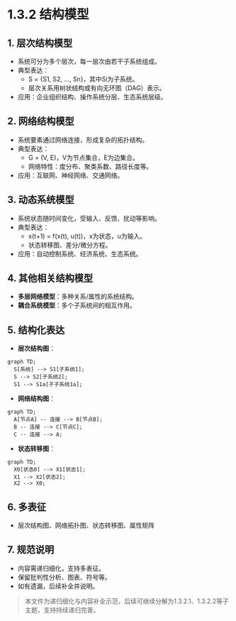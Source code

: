# 1.3.2 结构模型

## 1. 层次结构模型

- 系统可分为多个层次，每一层次由若干子系统组成。
- 典型表达：
  - S = {S1, S2, ..., Sn}，其中Si为子系统。
  - 层次关系用树状结构或有向无环图（DAG）表示。
- 应用：企业组织结构、操作系统分层、生态系统层级。

## 2. 网络结构模型

- 系统要素通过网络连接，形成复杂的拓扑结构。
- 典型表达：
  - G = (V, E)，V为节点集合，E为边集合。
  - 网络特性：度分布、聚类系数、路径长度等。
- 应用：互联网、神经网络、交通网络。

## 3. 动态系统模型

- 系统状态随时间变化，受输入、反馈、扰动等影响。
- 典型表达：
  - x(t+1) = f(x(t), u(t))，x为状态，u为输入。
  - 状态转移图、差分/微分方程。
- 应用：自动控制系统、经济系统、生态系统。

## 4. 其他相关结构模型

- **多层网络模型**：多种关系/属性的系统结构。
- **耦合系统模型**：多个子系统间的相互作用。

## 5. 结构化表达

- **层次结构图**：

```mermaid
graph TD;
  S[系统] --> S1[子系统1];
  S --> S2[子系统2];
  S1 --> S1a[子子系统1a];
```

- **网络结构图**：

```mermaid
graph TD;
  A[节点A] -- 连接 --> B[节点B];
  B -- 连接 --> C[节点C];
  C -- 连接 --> A;
```

- **状态转移图**：

```mermaid
graph TD;
  X0[状态0] --> X1[状态1];
  X1 --> X2[状态2];
  X2 --> X0;
```

## 6. 多表征

- 层次结构图、网络拓扑图、状态转移图、属性矩阵

## 7. 规范说明

- 内容需递归细化，支持多表征。
- 保留批判性分析、图表、符号等。
- 如有遗漏，后续补全并说明。

> 本文件为递归细化与内容补全示范，后续可继续分解为1.3.2.1、1.3.2.2等子主题，支持持续递归完善。
